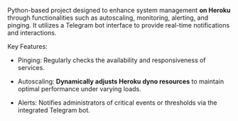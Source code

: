 Python-based project designed to enhance system management **on Heroku** through functionalities such as autoscaling, monitoring, alerting, and pinging. It utilizes a Telegram bot interface to provide real-time notifications and interactions.

Key Features:

- Pinging: Regularly checks the availability and responsiveness of services.

- Autoscaling: **Dynamically adjusts Heroku dyno resources** to maintain optimal performance under varying loads.

- Alerts: Notifies administrators of critical events or thresholds via the integrated Telegram bot.
